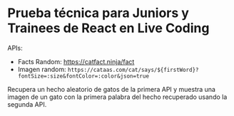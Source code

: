 # Prueba técnica para Juniors y Trainees de React en Live Coding

APIs:

- Facts Random: https://catfact.ninja/fact
- Imagen random: `https://cataas.com/cat/says/${firstWord}?fontSize=:size&fontColor=:color&json=true`

Recupera un hecho aleatorio de gatos de la primera API y muestra una imagen de un gato con la primera palabra del hecho recuperado usando la segunda API.